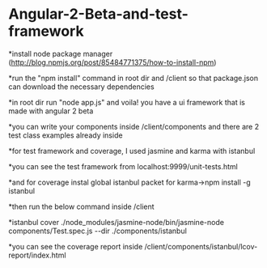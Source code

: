 # Angular-2-Beta-and-test-framework

*install node package manager   (http://blog.npmjs.org/post/85484771375/how-to-install-npm)  

*run the "npm install" command in root dir and /client so that package.json can download the necessary dependencies 

*in root dir run "node app.js" and voila! you have a ui framework that is made with angular 2 beta    


*you can write your components inside /client/components and there are 2 test class examples already inside    

*for test framework and coverage, I used jasmine and karma with istanbul      

*you can see the test framework from localhost:9999/unit-tests.html     

*and for coverage instal global istanbul packet for karma->npm install -g istanbul     

*then run the below command inside /client    

*istanbul cover ./node_modules/jasmine-node/bin/jasmine-node components/Test.spec.js --dir ./components/istanbul    

*you can see the coverage report inside /client/components/istanbul/lcov-report/index.html

